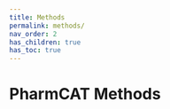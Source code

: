```yaml
---
title: Methods
permalink: methods/
nav_order: 2
has_children: true
has_toc: true
---
```

# PharmCAT Methods

